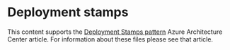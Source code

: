 # Deployment stamps

This content supports the [Deployment Stamps pattern](https://learn.microsoft.com/azure/architecture/patterns/deployment-stamp) Azure Architecture Center article. For information about these files please see that article.
